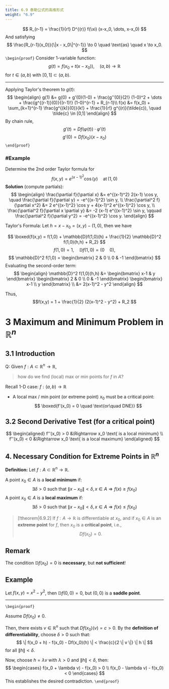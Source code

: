 ```yaml
---
title: 6.9 泰勒公式的高维形式
weight: "6.9"
---
```


$$
R_{r-1} = \frac{1}{r!} D^{(r)} f(\xi) (x-x_0, \dots, x-x_0)
$$
And satisfying
$$
\frac{R_{r-1}(x_0)}{\|x - x_0\|^{r-1}} \to 0 \quad \text{as} \quad x \to x_0.
$$
`\begin{proof}`
Consider 1-variable function:
$$
g(t) = f(x_0 + t(x - x_0)), \quad (a, b) \to \mathbb{R}
$$
for $t\in (a, b)$  with $[0, 1] \subset (a, b)$.

***

Applying Taylor's theorem to $g(t)$:
$$ 
\begin{align}
g(1) &= g(0) + g'(0)(1-0) + \frac{g''(0)}{2!} (1-0)^2 + \dots + \frac{g^{(r-1)}(0)}{(r-1)!} (1-0)^{r-1} + R_{r-1}\\
f(x) &= f(x_0) + \sum_{k=1}^{r-1} \frac{g^{(k)}(0)}{k!} + \frac{1}{r!} g^{(r)}(\tilde{c}), \quad \tilde{c} \in [0,1]
\end{align}
$$
By chain rule,
$$ g'(t) = Df(\varphi(t)) \cdot \varphi'(t) $$
$$g'(0) = Df(x_0) (x - x_0) $$
`\end{proof}`
  ### #Example
Determine the $2\text{nd}$ order Taylor formula for $$f(x,y)=e^{(x-1)^{2}}\cos (y)\quad \text{at}\,(1,0)$$
**Solution** (compute partials):
$$
\begin{align}
\frac{\partial f}{\partial x} &= e^{(x-1)^2} 2(x-1) \cos y, \quad
\frac{\partial f}{\partial y} = -e^{(x-1)^2} \sin y, \\
\frac{\partial^2 f}{\partial x^2} &= 2 e^{(x-1)^2} \cos y + 4(x-1)^2 e^{(x-1)^2} \cos y, \\
\frac{\partial^2 f}{\partial x \partial y} &= -2 (x-1) e^{(x-1)^2} \sin y, \qquad
\frac{\partial^2 f}{\partial y^2} = -e^{(x-1)^2} \cos y.
\end{align}
$$

Taylor's Formula: 
Let $h = x - x_0 = (x,y) - (1,0)$, then we have

$$
\boxed{f(x,y) = f(1,0) + \mathbb{D}f(1,0)(h) + \frac{1}{2} \mathbb{D}^2 f(1,0)(h,h) + R_2}
$$
$$
f(1,0) = 1, \quad \mathbb{D}f(1,0) = (0 \quad 0),
$$
$$
\mathbb{D}^2 f(1,0) =
\begin{bmatrix}
2 & 0 \\
0 & -1
\end{bmatrix}
$$
Evaluating the second-order term:
$$
\begin{align}
\mathbb{D}^2 f(1,0)(h,h) &=
\begin{bmatrix}
x-1 & y
\end{bmatrix}
\begin{bmatrix}
2 & 0 \\
0 & -1
\end{bmatrix}
\begin{bmatrix}
x-1 \\
y
\end{bmatrix} \\ 
&= 2(x-1)^2 - y^2
\end{align}
$$

Thus, 
$$f(x,y) = 1 + \frac{1}{2} (2(x-1)^2 - y^2) + R_2
$$
# 3 Maximum and Minimum Problem in $\mathbb{R}^n$
## 3.1 Introduction
Q: Given $f: A \subset \mathbb{R}^n \to \mathbb{R}$, 
> how do we find (local) max or min points for $f$ in $A$?

Recall 1-D case: $f: (a,b) \to \mathbb{R}$
- A local max / min point (or extreme point) $x_0$ must be a critical point: 
$$
 \boxed{f'(x_0) = 0 \quad \text{or\quad DNE}}   
$$
## 3.2 Second Derivative Test (for a critical point)
$$
\begin{aligned}
    f''(x_0) > 0 &\Rightarrow x_0 \text{ is a local minimum} \\
    f''(x_0) < 0 &\Rightarrow x_0 \text{ is a local maximum}
\end{aligned}
$$
## 4. Necessary Condition for Extreme Points in $\mathbb{R}^n$

**Definition:** Let $f: A \subset \mathbb{R}^n \to \mathbb{R}$.

A point $x_0 \in A$ is a **local minimum** if:
$$
\exists \delta > 0 \text{ such that } \| x - x_0 \| < \delta, x \in A \Rightarrow f(x) \geq f(x_0)
$$
A point $x_0 \in A$ is a **local maximum** if:
$$
\exists \delta > 0 \text{ such that } \| x - x_0 \| < \delta, x \in A \Rightarrow f(x) \leq f(x_0)
$$

> [!theorem|6.9.2]
>If $f: A \to \mathbb{R}$ is differentiable at $x_0$, and if 
$x_0 \in A$ is an **extreme point** for $f$, then $x_0$ is a **critical point**, i.e., $$ Df(x_0) = 0. $$
## Remark
The condition $\mathbb{D}f(x_0) = 0$ is **necessary**, but **not sufficient**!
## Example
Let $f(x,y) = x^2 - y^2$, then $\mathbb{D}f(0,0) = 0$, but $(0,0)$ is a **saddle point**.

***
`\begin{proof}`



Assume $Df(x_0) \neq 0$.

Then, there exists $v \in \mathbb{R}^n$ such that $Df(x_0)(v) = c > 0$. By the **definition of differentiability**, choose $\delta > 0$ such that:
$$
\| f(x_0 + h) - f(x_0) - Df(x_0)(h) \| < \frac{c}{2 \| v \|} \| h \|
$$
for all $\| h \| < \delta$.

Now, choose $h = \lambda v$ with $\lambda > 0$ and $\| h \| < \delta$, then:
$$
\begin{cases}
    f(x_0 + \lambda v) - f(x_0) > 0 \\
    f(x_0 - \lambda v) - f(x_0) < 0
\end{cases}
$$
This establishes the desired contradiction.
`\end{proof}`